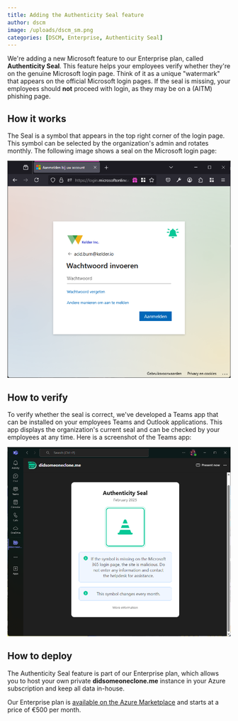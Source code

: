 ```yaml
---
title: Adding the Authenticity Seal feature
author: dscm
image: /uploads/dscm_sm.png
categories: [DSCM, Enterprise, Authenticity Seal]
---
```


We're adding a new Microsoft feature to our Enterprise plan, called **Authenticity Seal**. This feature helps your employees verify whether they're on the genuine Microsoft login page. Think of it as a unique "watermark" that appears on the official Microsoft login pages. If the seal is missing, your employees should **not** proceed with login, as they may be on a (AITM) phishing page.

## How it works
The Seal is a symbol that appears in the top right corner of the login page. This symbol can be selected by the organization's admin and rotates monthly. The following image shows a seal on the Microsoft login page:

![Correct Seal](/assets/img/docs/microsoft-seal.png)

## How to verify
To verify whether the seal is correct, we've developed a Teams app that can be installed on your employees Teams and Outlook applications. This app displays the organization's current seal and can be checked by your employees at any time. Here is a screenshot of the Teams app:

![Teams App](/assets/img/blogs/teams-app.png)

## How to deploy
The Authenticity Seal feature is part of our Enterprise plan, which allows you to host your own private **didsomeoneclone.me** instance in your Azure subscription and keep all data in-house. 

Our Enterprise plan is [available on the Azure Marketplace](https://azuremarketplace.microsoft.com/en-us/marketplace/apps/zolderbv1714139676050.didsomeonecloneme?tab=Overview) and starts at a price of €500 per month.